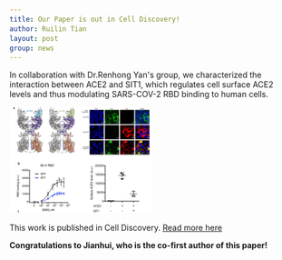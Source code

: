 ```yaml
---
title: Our Paper is out in Cell Discovery!
author: Ruilin Tian
layout: post
group: news
---
```

 In collaboration with Dr.Renhong Yan's group, we characterized the interaction between ACE2 and SIT1, which regulates cell surface ACE2 levels and thus modulating SARS-COV-2 RBD binding to human cells.

 <img src="/static/img/news/20221116_CDpaper.jpg" width="50%" alt="paper" class="img-fluid"> 

 
 This work is published in Cell Discovery. <a href='/static/papers/2022-CD.pdf'>Read more here</a>


 **Congratulations to Jianhui, who is the co-first author of this paper!**

 






  



